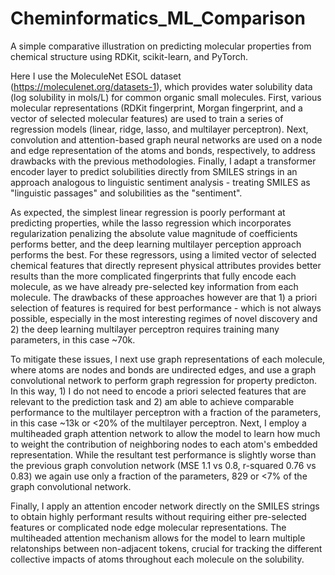 # Cheminformatics_ML_Comparison

A simple comparative illustration on predicting molecular properties from chemical structure using RDKit, scikit-learn, and PyTorch. 

Here I use the MoleculeNet ESOL dataset (https://moleculenet.org/datasets-1), which provides water solubility data (log solubility in mols/L) for common organic small molecules. First, various molecular representations (RDKit fingerprint, Morgan fingerprint, and a vector of selected molecular features) are used to train a series of regression models (linear, ridge, lasso, and multilayer perceptron). Next, convolution and attention-based graph neural networks are used on a node and edge representation of the atoms and bonds, respectively, to address drawbacks with the previous methodologies. Finally, I adapt a transformer encoder layer to predict solubilities directly from SMILES strings in an approach analogous to linguistic sentiment analysis - treating SMILES as "linguistic passages" and solubilities as the "sentiment".

As expected, the simplest linear regression is poorly performant at predicting properties, while the lasso regression which incorporates regularization penalizing the absolute value magnitude of coefficients performs better, and the deep learning multilayer perception approach performs the best. For these regressors, using a limited vector of selected chemical features that directly represent physical attributes provides better results than the more complicated fingerprints that fully encode each molecule, as we have already pre-selected key information from each molecule. The drawbacks of these approaches however are that 1) a priori selection of features is required for best performance - which is not always possible, especially in the most interesting regimes of novel discovery and 2) the deep learning multilayer perceptron requires training many parameters, in this case ~70k.

To mitigate these issues, I next use graph representations of each molecule, where atoms are nodes and bonds are undirected edges, and use a graph convolutional network to perform graph regression for property predicton. In this way, 1) I do not need to encode a priori selected features that are relevant to the prediction task and 2) am able to achieve comparable performance to the multilayer perceptron with a fraction of the parameters, in this case ~13k or <20% of the multilayer perceptron. Next, I employ a multiheaded graph attention network to allow the model to learn how much to weight the contribution of neighboring nodes to each atom's embedded representation. While the resultant test performance is slightly worse than the previous graph convolution network (MSE 1.1 vs 0.8, r-squared 0.76 vs 0.83) we again use only a fraction of the parameters, 829 or <7% of the graph convolutional network.

Finally, I apply an attention encoder network directly on the SMILES strings to obtain highly performant results without requiring either pre-selected features or complicated node edge molecular representations. The multiheaded attention mechanism allows for the model to learn multiple relatonships between non-adjacent tokens, crucial for tracking the different collective impacts of atoms throughout each molecule on the solubility. 

